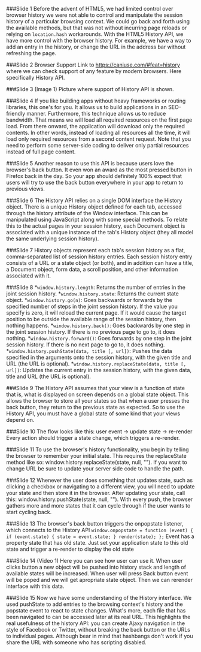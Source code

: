 ###Slide 1 
Before the advent of HTML5, we had limited control over browser
history we were not able to control and manipulate the session
history of a particular browsing context. We could go back and forth
using the available methods, but that was not without incurring page
reloads or relying on <code>location.hash</code> workarounds. With
the HTML5 History API, we have more control with the browser
history. For example, we have a way to add an entry in the history,
or change the URL in the address bar without refreshing the page.

###Slide 2
Browser Support
Link to https://caniuse.com/#feat=history where we can check support of any feature by modern browsers. Here specifically History API.

###Slide 3
(Image 1) Picture where support of History API is shown. 

###Slide 4
If you like building apps without heavy frameworks or routing
libraries, this one's for you.
It allows us to build applications in an SEO-friendly manner.
Furthermore, this technique allows us to reduce bandwidth. That
means we will load all required resources on the first page load.
From there onward, the application will download only the required
contents. In other words, instead of loading all resources all the
time, it will load only required resources from a second content
request. Note that you need to perform some server-side coding to
deliver only partial resources instead of full page content.

###Slide 5
Another reason to use this API is because users love the browser's
back button.
It even won an award as the most pressed button in Firefox back in the day. So your app should definitely 100% expect that users will try to use the back button everywhere in your app to return to previous views.


###Slide 6
The History API relies on a single DOM interface the History object. There is a unique History object defined for each tab, accessed through the history attribute of the Window interface. This can be manipulated using JavaScript along with some special methods. To relate this to the actual pages in your session history, each Document object is associated
with a unique instance of the tab's History object (they all model the same underlying session history).

###Slide 7
History objects represent each tab's session history as a flat, comma-separated list of session history entries. Each session history entry consists of a URL or a state object (or both), and in addition can have a title, a Document object, form data, a scroll position, and other information associated with it.

###Slide 8
*`window.history.length`: Returns the number of entries in the joint session history.
*`window.history.state`: Returns the current state object.
*`window.history.go(n)`: Goes backwards or forwards by the specified number of steps in the joint session history. If the value you specify is zero, it will reload the current page. If it would cause the target position to be outside the available range of the session history, then nothing happens.
*`window.history.back()`: Goes backwards by one step in the joint session history. If there is no previous page to go to, it does nothing.
*`window.history.forward()`: Goes forwards by one step in the joint session history. If there is no next page to go to, it does nothing.
*`window.history.pushState(data, title [, url])`: Pushes the data specified in the arguments onto the session history, with the given title and URL (the URL is optional).
*`window.history.replaceState(data, title [, url])`: Updates the current entry in the session history, with the given data, title and URL (the URL is optional).

###Slide 9
The History API assumes that your view is a function of state that is, what is displayed on screen depends on a global state object. This allows the browser to store all your states so that when a user presses the back button, they return to the previous state as expected.
So to use the History API, you must have a global state of some kind that your views depend on.

###Slide 10
The flow looks like this: user event -> update state -> re-render
Every action should trigger a state change, which triggers a re-render.

###Slide 11
To use the browser's history functionality, you begin by telling the browser to remember your initial state. This requires the replaceState method like so: window.history.replaceState(state, null, ""). If you want to change URL be sure to update your server side code to handle the path.

###Slide 12
Whenever the user does something that updates state, such as clicking a checkbox or navigating to a different view, you will need to update your state and then store it in the browser. After updating your state, call this: window.history.pushState(state, null, ""). With every push, the browser gathers more and more states that it can cycle through if the user wants to start cycling back.

###Slide 13
The browser's back button triggers the onpopstate listener, which connects to the History API
`window.onpopstate = function (event) {
if (event.state) {
state = event.state;
}
render(state);
};`
Event has a property state that has old state. Just set your application state to this old state and trigger a re-render to display the old state

###Slide 14
(Video 1) Here you can see how user can use it. When user clicks button a new object will be pushed into history stack and length of available states will be increased. When user will press Back button event will be poped and we will get apropriate state object. Then we can rerender interface with this data.

###Slide 15
Now we have some understanding of the History interface. We used pushState to add entries to the browsing context's history and the popstate event to react to state changes. What's more, each file that has been navigated to can be accessed later at its real URL. This highlights the real usefulness of the history API: you can create Ajaxy navigation in the style of Facebook or Twitter, without breaking the back button or the URLs to individual pages. Although bear in mind that hashbangs don't work if you share the URL with someone who has scripting disabled.